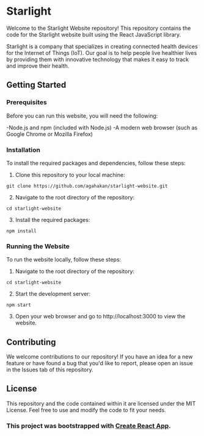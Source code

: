 # Starlight

Welcome to the Starlight Website repository!
This repository contains the code for the Starlight website built using the React JavaScript library.

Starlight is a company that specializes in creating connected health devices for the Internet of Things (IoT).
Our goal is to help people live healthier lives by providing them with innovative technology that makes it easy to track and improve their health.

## Getting Started

### Prerequisites

Before you can run this website, you will need the following:

-Node.js and npm (included with Node.js)
-A modern web browser (such as Google Chrome or Mozilla Firefox)

### Installation

To install the required packages and dependencies, follow these steps:

1. Clone this repository to your local machine:
```
git clone https://github.com/agahakan/starlight-website.git
```
2. Navigate to the root directory of the repository:
```
cd starlight-website
```
3. Install the required packages:
```
npm install
```

### Running the Website

To run the website locally, follow these steps:
1. Navigate to the root directory of the repository:
```
cd starlight-website
```
2. Start the development server:
```
npm start
```
3. Open your web browser and go to http://localhost:3000 to view the website.

## Contributing

We welcome contributions to our repository! If you have an idea for a new feature or have found a bug that you'd like to report, please open an issue in the Issues tab of this repository.

## License

This repository and the code contained within it are licensed under the MIT License. Feel free to use and modify the code to fit your needs.

### This project was bootstrapped with [Create React App](https://github.com/facebook/create-react-app).
